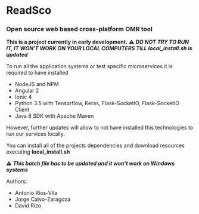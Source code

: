 # ReadSco
### Open source web based cross-platform OMR tool

**This is a project currently in early development.**
:warning: __*DO NOT TRY TO RUN IT, IT WON'T WORK ON YOUR LOCAL COMPUTERS TILL local_install.sh is updated*__

To run all the application systems or test specific microservices it is required to have installed

* NodeJS and NPM
* Angular 2
* Ionic 4
* Python 3.5 with Tensorflow, Keras, Flask-SocketIO, Flask-SocketIO Client
* Java 8 SDK with Apache Maven

However, further updates will allow to not have installed this technologies to run our services locally.

You can install all of the projects dependencies and download resources executing **local_install.sh**

:warning: __*This batch file has to be updated and it won't work on Windows systems*__

Authors:
* Antonio Ríos-Vila
* Jorge Calvo-Zaragoza
* David Rizo


